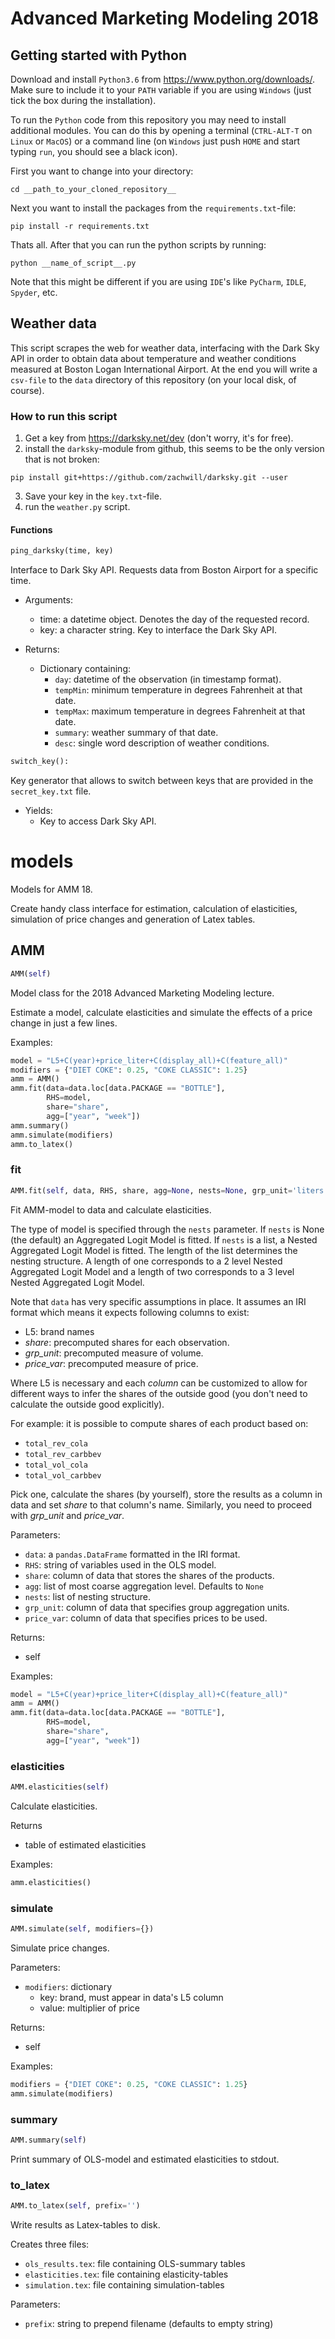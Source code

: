 # Advanced Marketing Modeling 2018

## Getting started with Python
Download and install `Python3.6` from https://www.python.org/downloads/. Make sure to include it to your `PATH` variable if you are using `Windows` (just tick the box during the installation).

To run the `Python` code from this repository you may need to install additional modules. You can do this by opening a terminal (`CTRL-ALT-T` on `Linux` or `MacOS`) or a command line (on `Windows` just push `HOME` and start typing `run`, you should see a black icon).

First you want to change into your directory:
```
cd __path_to_your_cloned_repository__
```
Next you want to install the packages from the `requirements.txt`-file:
```
pip install -r requirements.txt
```

Thats all. After that you can run the python scripts by running:
```
python __name_of_script__.py
```
Note that this might be different if you are using `IDE`'s like `PyCharm`, `IDLE`, `Spyder`, etc.


## Weather data

This script scrapes the web for weather data, interfacing with the Dark Sky API
in order to obtain data about temperature and weather conditions measured at
Boston Logan International Airport. At the end you will write a `csv-file` to
the `data` directory of this repository (on your local disk, of course).


### How to run this script

1. Get a key from https://darksky.net/dev (don't worry, it's for free).
2. install the `darksky`-module from github, this seems to be the only version that is not broken:
```
pip install git+https://github.com/zachwill/darksky.git --user
```
3. Save your key in the `key.txt`-file.
4. run the `weather.py` script.

#### Functions
```python
ping_darksky(time, key)
```

Interface to Dark Sky API. Requests data from Boston Airport for a specific
time.

* Arguments:
    + time: a datetime object. Denotes the day of the requested record.
    + key: a character string. Key to interface the Dark Sky API.

* Returns:
    + Dictionary containing:
        + `day`: datetime of the observation (in timestamp format).
        + `tempMin`: minimum temperature in degrees Fahrenheit at that date.
        + `tempMax`: maximum temperature in degrees Fahrenheit at that date.
        + `summary`: weather summary of that date.
        + `desc`: single word description of weather conditions.

```python
switch_key():
```

Key generator that allows to switch between keys that are provided in the
`secret_key.txt` file.
* Yields:
    + Key to access Dark Sky API.

<h1 id="models">models</h1>

Models for AMM 18.

Create handy class interface for estimation, calculation of elasticities,
simulation of price changes and generation of Latex tables.

<h2 id="models.amm.AMM">AMM</h2>

```python
AMM(self)
```

Model class for the 2018 Advanced Marketing Modeling lecture.

Estimate a model, calculate elasticities and simulate the effects of a price change in just a few lines.

Examples:
```python
model = "L5+C(year)+price_liter+C(display_all)+C(feature_all)"
modifiers = {"DIET COKE": 0.25, "COKE CLASSIC": 1.25}
amm = AMM()
amm.fit(data=data.loc[data.PACKAGE == "BOTTLE"],
        RHS=model,
        share="share",
        agg=["year", "week"])
amm.summary()
amm.simulate(modifiers)
amm.to_latex()
```

<h3 id="models.amm.AMM.fit">fit</h3>

```python
AMM.fit(self, data, RHS, share, agg=None, nests=None, grp_unit='liters', price_var='price_liter')
```

Fit AMM-model to data and calculate elasticities.

The type of model is specified through the `nests` parameter. If
`nests` is None (the default) an Aggregated Logit Model is fitted. If
`nests` is a list, a Nested Aggregated Logit Model is fitted. The
length of the list determines the nesting structure. A length of one
corresponds to a 2 level Nested Aggregated Logit Model and a length of
two corresponds to a 3 level Nested Aggregated Logit Model.

Note that `data` has very specific assumptions in place. It assumes an
IRI format which means it expects following columns to exist:

* L5: brand names
* *share*: precomputed shares for each observation.
* *grp_unit*: precomputed measure of volume.
* *price_var*: precomputed measure of price.

Where L5 is necessary and each *column* can be customized to allow for
different ways to infer the shares of the outside good (you don't need
to calculate the outside good explicitly).

For example: it is possible to compute shares of each product based on:

* `total_rev_cola`
* `total_rev_carbbev`
* `total_vol_cola`
* `total_vol_carbbev`

Pick one, calculate the shares (by yourself), store the results as a
column in data and set *share* to that column's name. Similarly, you
need to proceed with *grp_unit* and *price_var*.

Parameters:
* `data`: a `pandas.DataFrame` formatted in the IRI format.
* `RHS`: string of variables used in the OLS model.
* `share`: column of data that stores the shares of the products.
* `agg`: list of most coarse aggregation level. Defaults to `None`
* `nests`: list of nesting structure.
* `grp_unit`: column of data that specifies group aggregation units.
* `price_var`: column of data that specifies prices to be used.

Returns:
* self

Examples:
```python
model = "L5+C(year)+price_liter+C(display_all)+C(feature_all)"
amm = AMM()
amm.fit(data=data.loc[data.PACKAGE == "BOTTLE"],
        RHS=model,
        share="share",
        agg=["year", "week"])
```
<h3 id="models.amm.AMM.simulate">elasticities</h3>

```python
AMM.elasticities(self)
```
Calculate elasticities.

Returns
* table of estimated elasticities

Examples:
```python
amm.elasticities()
```
<h3 id="models.amm.AMM.simulate">simulate</h3>

```python
AMM.simulate(self, modifiers={})
```

Simulate price changes.

Parameters:
* `modifiers`: dictionary
    * key: brand, must appear in data's L5 column
    * value: multiplier of price

Returns:
* self

Examples:
```python
modifiers = {"DIET COKE": 0.25, "COKE CLASSIC": 1.25}
amm.simulate(modifiers)
```
<h3 id="models.amm.AMM.summary">summary</h3>

```python
AMM.summary(self)
```

Print summary of OLS-model and estimated elasticities to stdout.

<h3 id="models.amm.AMM.to_latex">to_latex</h3>

```python
AMM.to_latex(self, prefix='')
```

Write results as Latex-tables to disk.

Creates three files:
* `ols_results.tex`: file containing OLS-summary tables
* `elasticities.tex`: file containing elasticity-tables
* `simulation.tex`: file containing simulation-tables

Parameters:
* `prefix`: string to prepend filename (defaults to empty string)
